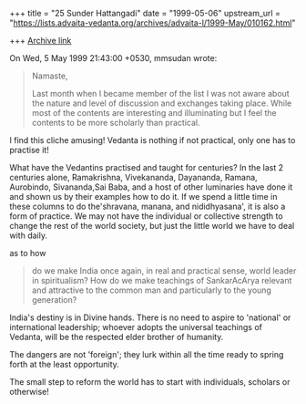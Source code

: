 +++
title = "25 Sunder Hattangadi"
date = "1999-05-06"
upstream_url = "https://lists.advaita-vedanta.org/archives/advaita-l/1999-May/010162.html"

+++
[Archive link](https://lists.advaita-vedanta.org/archives/advaita-l/1999-May/010162.html)

On Wed, 5 May 1999 21:43:00 +0530, mmsudan <mmsudan at BOL.NET.IN> wrote:

>Namaste,
>
>    Last month when I became member of the list I was not aware about the
>nature and level of discussion and exchanges taking place. While most of
the
>contents are interesting and illuminating but I feel the contents to be
more
>scholarly than practical.

I find this cliche amusing! Vedanta is nothing if not practical, only one
has to practise it!

What have the Vedantins practised and taught for centuries? In the last 2
centuries alone, Ramakrishna, Vivekananda, Dayananda, Ramana, Aurobindo,
Sivananda,Sai Baba, and a host of other luminaries have done it and shown
us by their examples how to do it. If we spend a little time in these
columns to do the'shravana, manana, and nididhyasana', it is also a form of
practice. We may not have the individual or collective strength to change
the rest of the world society, but just the little world we have to deal
with daily.



as to how
>do we make India once again, in real and practical sense, world leader in
>spiritualism? How do we make teachings of SankarAcArya relevant and
>attractive  to the common man and particularly to the young
>generation?

India's destiny is in Divine hands. There is no need to aspire
to 'national' or international leadership; whoever adopts the universal
teachings of Vedanta, will be the respected elder brother of humanity.

The dangers are not 'foreign'; they lurk within all the time ready to
spring forth at the least opportunity.

The small step to reform the world has to start with individuals, scholars
or otherwise!

